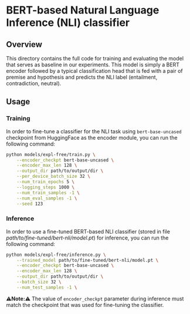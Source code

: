 # BERT-based Natural Language Inference (NLI) classifier

## Overview
This directory contains the full code for training and evaluating the model that serves as baseline in our experiments. This model is simply a BERT encoder followed by a typical classification head that is fed with a pair of premise and hypothesis and predicts the NLI label (entailment, contradiction, neutral).

## Usage

### Training
In order to fine-tune a classifier for the NLI task using `bert-base-uncased` checkpoint from HuggingFace as the encoder module, you can run the following command:

```bash
python models/expl-free/train.py \
    --encoder_checkpt bert-base-uncased \
    --encoder_max_len 128 \
    --output_dir path/to/output/dir \
    --per_device_batch_size 32 \
    --num_train_epochs 5 \
    --logging_steps 1000 \
    --num_train_samples -1 \
    --num_eval_samples -1 \
    --seed 123
```

### Inference
In order to use a fine-tuned BERT-based NLI classifier (stored in file *path/to/fine-tuned/bert-nli/model.pt*) for inference, you can run the following command:

```bash
python models/expl-free/inference.py \
    --trained_model path/to/fine-tuned/bert-nli/model.pt \
    --encoder_checkpt bert-base-uncased \
    --encoder_max_len 128 \
    --output_dir path/to/output/dir \
    --batch_size 32 \
    --num_test_samples -1 \
```

:warning:**Note:**:warning: The value of `encoder_checkpt` parameter during inference must match the checkpoint that was used for fine-tuning the classifier.